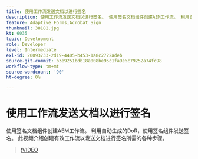 ```yaml
---
title: 使用工作流发送文档以进行签名
description: 使用工作流发送文档以进行签名。 使用签名文档组件创建AEM工作流。 利用自动生成的DoR，使用签名组件发送签名。 此视频介绍创建有效工作流以发送文档进行签名所需的各种步骤。
feature: Adaptive Forms,Acrobat Sign
thumbnail: 38182.jpg
kt: 6035
topic: Development
role: Developer
level: Intermediate
exl-id: 20093733-2d19-4405-b453-1a8c2722adeb
source-git-commit: b3e9251bdb18a008be95c1fa9e5c79252a74fc98
workflow-type: tm+mt
source-wordcount: '90'
ht-degree: 0%

---
```


# 使用工作流发送文档以进行签名

使用签名文档组件创建AEM工作流。 利用自动生成的DoR，使用签名组件发送签名。
此视频介绍创建有效工作流以发送文档进行签名所需的各种步骤。

>[!VIDEO](https://video.tv.adobe.com/v/38182?quality=12&learn=on)
